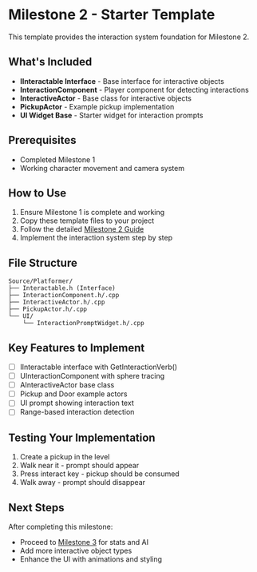 # Milestone 2 - Starter Template

This template provides the interaction system foundation for Milestone 2.

## What's Included

- **IInteractable Interface** - Base interface for interactive objects
- **InteractionComponent** - Player component for detecting interactions
- **InteractiveActor** - Base class for interactive objects
- **PickupActor** - Example pickup implementation
- **UI Widget Base** - Starter widget for interaction prompts

## Prerequisites

- Completed Milestone 1
- Working character movement and camera system

## How to Use

1. Ensure Milestone 1 is complete and working
2. Copy these template files to your project
3. Follow the detailed [Milestone 2 Guide](/guide/milestone-2-detailed)
4. Implement the interaction system step by step

## File Structure

```
Source/Platformer/
├── Interactable.h (Interface)
├── InteractionComponent.h/.cpp
├── InteractiveActor.h/.cpp
├── PickupActor.h/.cpp
└── UI/
    └── InteractionPromptWidget.h/.cpp
```

## Key Features to Implement

- [ ] IInteractable interface with GetInteractionVerb()
- [ ] UInteractionComponent with sphere tracing
- [ ] AInteractiveActor base class
- [ ] Pickup and Door example actors
- [ ] UI prompt showing interaction text
- [ ] Range-based interaction detection

## Testing Your Implementation

1. Create a pickup in the level
2. Walk near it - prompt should appear
3. Press interact key - pickup should be consumed
4. Walk away - prompt should disappear

## Next Steps

After completing this milestone:

- Proceed to [Milestone 3](/guide/milestone-3-detailed) for stats and AI
- Add more interactive object types
- Enhance the UI with animations and styling
